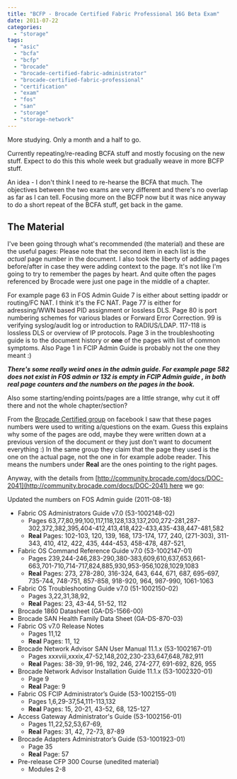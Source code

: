 ```yaml
---
title: "BCFP - Brocade Certified Fabric Professional 16G Beta Exam"
date: 2011-07-22
categories: 
  - "storage"
tags: 
  - "asic"
  - "bcfa"
  - "bcfp"
  - "brocade"
  - "brocade-certified-fabric-administrator"
  - "brocade-certified-fabric-professional"
  - "certification"
  - "exam"
  - "fos"
  - "san"
  - "storage"
  - "storage-network"
---
```


More studying. Only a month and a half to go.

Currently repeating/re-reading BCFA stuff and mostly focusing on the new stuff. Expect to do this this whole week but gradually weave in more BCFP stuff.

An idea - I don't think I need to re-hearse the BCFA that much. The objectives between the two exams are very different and there's no overlap as far as I can tell. Focusing more on the BCFP now but it was nice anyway to do a short repeat of the BCFA stuff, get back in the game.

## The Material

I've been going through what's recommended (the material) and these are the useful pages: Please note that the second item in each list is the _actual_ page number in the document. I also took the liberty of adding pages before/after in case they were adding context to the page. It's not like I'm going to try to remember the pages by heart. And quite often the pages referenced by Brocade were just one page in the middle of a chapter.

For example page 63 in FOS Admin Guide 7 is either about setting ipaddr or routing/FC NAT. I think it's the FC NAT. Page 77 is either for adressing/WWN based PID assignment or lossless DLS. Page 80 is port numbering schemes for various blades or Forward Error Correction. 99 is verifying syslog/audit log or introduction to RADIUS/LDAP. 117-118 is lossless DLS or overview of IP protocols. Page 3 in the troubleshooting guide is to the document history or **one** of the pages with list of common symptoms. Also Page 1 in FCIP Admin Guide is probably not the one they meant :)

**_There's some really weird ones in the admin guide. For example page 582 does not exist in FOS admin or 132 is empty in FCIP Admin guide , in both real page counters and the numbers on the pages in the book._**

Also some starting/ending points/pages are a little strange, why cut it off there and not the whole chapter/section?

From the [Brocade Certified group](http://www.facebook.com/pages/Brocade-Certified/161604617227755 "link to facebook") on facebook I saw that these pages numbers were used to writing a/questions on the exam. Guess this explains why some of the pages are odd, maybe they were written down at a previous version of the document or they just don't want to document everything :) In the same group they claim that the page they used is the one on the actual page, not the one in for example adobe reader. This means the numbers under **Real** are the ones pointing to the right pages.

Anyway, with the details from [http://community.brocade.com/docs/DOC-2041](http://community.brocade.com/docs/DOC-2041) here we go:

Updated the numbers on FOS Admin guide (2011-08-18)

- Fabric OS Administrators Guide v7.0 (53-1002148-02)
    - Pages 63,77,80,99,100,117,118,128,133,137,200,272-281,287-302,372,382,395,404-412,413,418,422-433,435-438,447-481,582
    - **Real** Pages: 102-103, 120, 139, 168, 173-174, 177, 240, (271-303), 311-343, 410, 412, 422, 435, 444-453, 458-478, 487-521,
- Fabric OS Command Reference Guide v7.0 (53-1002147-01)
    - Pages 239,244-246,283-290,380-383,609,610,637,653,661-663,701-710,714-717,824,885,930,953-956,1028,1029,1083
    - **Real** Pages: 273, 278-280, 316-324, 643, 644, 671, 687, 695-697, 735-744, 748-751, 857-858, 918-920, 964, 987-990, 1061-1063
- Fabric OS Troubleshooting Guide v7.0 (51-1002150-02)
    - Pages 3,22,31,38,92,
    - **Real** Pages: 23, 43-44, 51-52, 112
- Brocade 1860 Datasheet (GA-DS-1566-00)
- Brocade SAN Health Family Data Sheet (GA-DS-870-03)
- Fabric OS v7.0 Release Notes
    - Pages 11,12
    - **Real** Pages: 11, 12
- Brocade Network Advisor SAN User Manual 11.1.x (53-1002167-01)
    - Pages xxxviii,xxxix,47-52,148,202,230-233,647,648,782,911
    - **Real** Pages: 38-39, 91-96, 192, 246, 274-277, 691-692, 826, 955
- Brocade Network Advisor Installation Guide 11.1.x (53-1002320-01)
    - Page 9
    - **Real** Page: 9
- Fabric OS FCIP Administrator’s Guide (53-1002155-01)
    - Pages 1,6,29-37,54,111-113,132
    - **Real** Pages: 15, 20-21, 43-52, 68, 125-127
- Access Gateway Administrator's Guide (53-1002156-01)
    - Pages 11,22,52,53,67-69,
    - **Real** Pages: 31, 42, 72-73, 87-89
- Brocade Adapters Administrator’s Guide (53-1001923-01)
    - Page 35
    - **Real** Page: 57
- Pre-release CFP 300 Course (unedited material)
    - Modules 2-8
